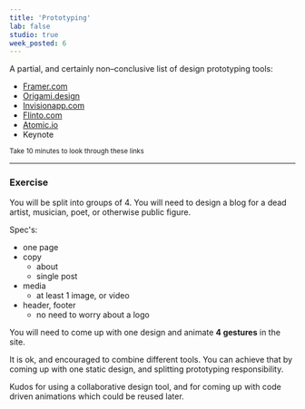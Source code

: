 ```yaml
---
title: 'Prototyping'
lab: false
studio: true
week_posted: 6
---  
```


A partial, and certainly non–conclusive list of design prototyping tools:

- [Framer.com](http://framer.com)
- [Origami.design](http://origami.design)
- [Invisionapp.com](http://invisionapp.com)
- [Flinto.com](http://flinto.com)
- [Atomic.io](http://atomic.io)
- Keynote


<small>Take 10 minutes to look through these links </small>

---

### Exercise

You will be split into groups of 4. You will need to design a blog for a dead artist, musician, poet, or otherwise public figure.

Spec's:

- one page
- copy
	- about
	- single post
- media
	- at least 1 image, or video
- header, footer
	- no need to worry about a logo


You will need to come up with one design and animate **4 gestures** in the site.

It is ok, and encouraged to combine different tools. You can achieve that by coming up with one static design, and splitting prototyping responsibility.


Kudos for using a collaborative design tool, and for coming up with code driven animations which could be reused later.
